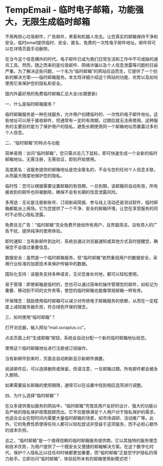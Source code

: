 # TempEmail - 临时电子邮箱，功能强大，无限生成临时邮箱
不用再担心垃圾邮件，广告邮件，黑客和机器人攻击。让您真实的邮箱保持干净和安全。临时email提供临时、安全、匿名、免费的一次性电子邮件地址。邮件将可以在详情页面手动删除。

在当今这个信息爆炸的时代，电子邮件已成为我们日常生活和工作中不可或缺的通讯工具。然而，随之而来的是垃圾邮件、网络诈骗以及个人信息泄露等问题的日益严重。为了解决这些问题，一个名为“临时邮箱”的网站应运而生，它提供了一个创新的解决方案——临时邮箱服务。本文将详细介绍这个网站的功能、优势以及如何使用它来保护您的隐私和安全。

国内外最好用的免费临时邮箱汇总大全(长期更新)

一、什么是临时邮箱服务？

临时邮箱服务是一种在线服务，允许用户创建临时的、一次性的电子邮件地址。这些地址可以用于接收邮件，但通常有一定的有效期，过期后就无法再使用。这种服务的主要目的是为了保护用户的隐私，避免长期使用同一个邮箱地址而暴露过多的个人信息。

二、“临时邮箱”的特点与功能

简单易用：访问“临时邮箱”，您只需点击几下鼠标，即可快速生成一个全新的临时邮箱地址。无需注册，无需验证，即刻开始使用。

高度匿名：该服务提供的邮箱地址是完全匿名的，不会与您的任何个人信息关联，从而最大限度地保护您的隐私。

临时性：您可以根据需要设置邮箱的有效期，一旦到期，该邮箱将自动失效，所有接收到的邮件也将被删除，确保不会有长期的信息泄露风险。

多用途：无论是注册新账号、订阅新闻简报、参与线上活动还是测试软件，临时邮箱都能派上用场。它为您提供了一个干净、安全的邮箱环境，让您在享受服务的同时不必担心隐私泄露。

免费且无广告：“临时邮箱”完全免费开放给所有用户，且界面简洁，没有烦人的广告干扰，提供纯净的使用体验。

即时通知：当有新邮件到达时，系统会通过浏览器通知或其他方式及时提醒您，确保您不会错过重要信息。

数据安全：虽然是一个临时邮箱服务，但“临时邮箱”依然重视用户的数据安全，采用行业标准的加密技术来保护传输中的数据。

国际化支持：该服务支持多种语言，无论您身处何地，都可以轻松使用。

易于管理：即使邮箱是临时的，您也可以通过简单的操作管理您的邮件，如标记为重要、移动到不同的文件夹等，使您的临时邮箱也能像常规邮箱一样有序。

环保理念：鼓励使用临时邮箱可以减少对传统电子邮箱服务的依赖，从而在一定程度上减轻服务器负担，符合绿色环保的理念。

三、如何使用“临时邮箱”？

打开浏览器，输入网址“mail.soraplus.cc”。

点击页面上的“生成邮箱”按钮，系统会自动分配一个新的临时邮箱地址给您。

使用这个临时邮箱地址进行注册或订阅操作。

当有新邮件到来时，页面会自动刷新显示新邮件摘要。

阅读邮件后，可以选择删除或保留，但请注意，一旦邮箱过期，所有邮件都会被永久删除。

如果需要延长邮箱的使用期限，通常可以在设置中找到相应选项进行调整。

四、为什么选择“临时邮箱”？

在众多提供类似服务的网站中，“临时邮箱”凭借其用户友好的设计、强大的功能以及严格的隐私保护政策脱颖而出。它不仅能够满足个人用户对于隐私保护的需求，也适合企业在短时间内需要大量临时邮箱的场景，如市场调研、活动推广等。此外，它的免费性质使得任何人都可以轻松尝试并受益于这项服务，而不必担心额外的成本负担。

总之，“临时邮箱”是一个值得信赖的临时邮箱服务提供商，它以其独特的服务理念和技术优势，为用户提供了一个既安全又便捷的邮箱解决方案。在这个数字化时代，保护个人隐私比以往任何时候都更加重要，而“临时邮箱”正是您守护隐私的得力助手。立即访问“临时邮箱”，体验前所未有的邮箱使用新模式吧！

